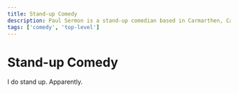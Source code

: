 ```yaml
---
title: Stand-up Comedy
description: Paul Sermon is a stand-up comedian based in Carmarthen, Carmarthenshire.
tags: ['comedy', 'top-level']
---
```


# Stand-up Comedy

I do stand up. Apparently.